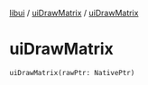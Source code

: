[libui](../README.md) / [uiDrawMatrix](README.md) / [uiDrawMatrix](ui-draw-matrix.md)

# uiDrawMatrix

`uiDrawMatrix(rawPtr: NativePtr)`
